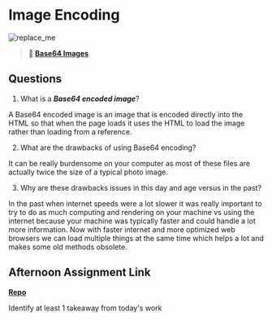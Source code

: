 # Image Encoding

![replace_me](https://codeworks.blob.core.windows.net/public/assets/img/illustrations/placeholder.svg)



> **📖 [Base64 Images](https://codeworksacademy.com/fs-student-guide/resources/wk8-9/06-Base64)**

## Questions

1. What is a ***Base64 encoded image***?

A Base64 encoded image is an image that is encoded directly into the HTML so that when the page loads it uses the HTML to load the image rather than loading from a reference.

2. What are the drawbacks of using Base64 encoding?

It can be really burdensome on your computer as most of these files are actually twice the size of a typical photo image.

3. Why are these drawbacks issues in this day and age versus in the past?

In the past when internet speeds were a lot slower it was really important to try to do as much computing and rendering on your machine vs using the internet because your machine was typically faster and could handle a lot more information. Now with faster internet and more optimized web browsers we can load multiple things at the same time which helps a lot and makes some old methods obsolete.

## Afternoon Assignment Link

**[Repo](https://github.com/jsphbowers/<ASSIGNMENT_REPO>)**

Identify at least 1 takeaway from today's work
